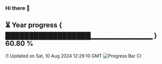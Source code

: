 ### Hi there 👋
⏳ Year progress { ██████████████████▁▁▁▁▁▁▁▁▁▁▁▁ } 60.80 %
---
⏰ Updated on Sat, 10 Aug 2024 12:29:10 GMT
![Progress Bar CI](https://github.com/liununu/liununu/workflows/Progress%20Bar%20CI/badge.svg)
